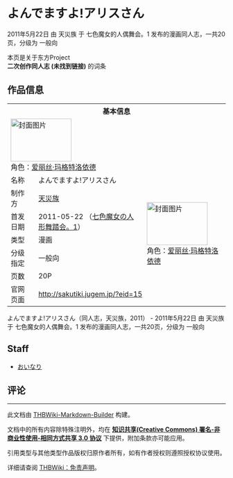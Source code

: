 # よんでますよ!アリスさん

<!-- source html: G:\repos\THBWiki-Markdown-Builder\THBWikiMarkdown\Temp\main\5\52\ns0%3A%E3%82%88%E3%82%93%E3%81%A7%E3%81%BE%E3%81%99%E3%82%88%21%E3%82%A2%E3%83%AA%E3%82%B9%E3%81%95%E3%82%93.html -->

2011年5月22日 由 天災族 于 七色魔女的人偶舞会。1 发布的漫画同人志，一共20页，分级为 一般向

本页是关于东方Project  
 **二次创作同人志 (未找到链接)** 的词条
## 作品信息

<table><tbody><tr><th colspan="3">基本信息</th></tr><tr><td class="cover-artwork-mobile" colspan="2"><a href="./文件-よんでますよ!アリスさん封面.jpg.md" class="image" title="封面图片"><img alt="封面图片" src="https://upload.thwiki.cc/thumb/3/3a/%E3%82%88%E3%82%93%E3%81%A7%E3%81%BE%E3%81%99%E3%82%88%21%E3%82%A2%E3%83%AA%E3%82%B9%E3%81%95%E3%82%93%E5%B0%81%E9%9D%A2.jpg/140px-%E3%82%88%E3%82%93%E3%81%A7%E3%81%BE%E3%81%99%E3%82%88%21%E3%82%A2%E3%83%AA%E3%82%B9%E3%81%95%E3%82%93%E5%B0%81%E9%9D%A2.jpg" decoding="async" loading="lazy" width="140" height="99" srcset="https://upload.thwiki.cc/thumb/3/3a/%E3%82%88%E3%82%93%E3%81%A7%E3%81%BE%E3%81%99%E3%82%88%21%E3%82%A2%E3%83%AA%E3%82%B9%E3%81%95%E3%82%93%E5%B0%81%E9%9D%A2.jpg/210px-%E3%82%88%E3%82%93%E3%81%A7%E3%81%BE%E3%81%99%E3%82%88%21%E3%82%A2%E3%83%AA%E3%82%B9%E3%81%95%E3%82%93%E5%B0%81%E9%9D%A2.jpg 1.5x, https://upload.thwiki.cc/thumb/3/3a/%E3%82%88%E3%82%93%E3%81%A7%E3%81%BE%E3%81%99%E3%82%88%21%E3%82%A2%E3%83%AA%E3%82%B9%E3%81%95%E3%82%93%E5%B0%81%E9%9D%A2.jpg/280px-%E3%82%88%E3%82%93%E3%81%A7%E3%81%BE%E3%81%99%E3%82%88%21%E3%82%A2%E3%83%AA%E3%82%B9%E3%81%95%E3%82%93%E5%B0%81%E9%9D%A2.jpg 2x" data-file-width="500" data-file-height="354"></a><div class="cover-char">角色：<a href="./爱丽丝·玛格特洛依德.md" title="爱丽丝·玛格特洛依德">爱丽丝·玛格特洛依德</a></div></td>
</tr><tr><td class="label">名称</td><td colspan="2"> よんでますよ!アリスさん </td></tr><tr><td class="label">制作方</td><td><a href="./天災族.md" title="天災族">天災族</a></td><td class="cover-artwork" rowspan="5" style="min-width:140px;"><a href="./文件-よんでますよ!アリスさん封面.jpg.md" class="image" title="封面图片"><img alt="封面图片" src="https://upload.thwiki.cc/thumb/3/3a/%E3%82%88%E3%82%93%E3%81%A7%E3%81%BE%E3%81%99%E3%82%88%21%E3%82%A2%E3%83%AA%E3%82%B9%E3%81%95%E3%82%93%E5%B0%81%E9%9D%A2.jpg/140px-%E3%82%88%E3%82%93%E3%81%A7%E3%81%BE%E3%81%99%E3%82%88%21%E3%82%A2%E3%83%AA%E3%82%B9%E3%81%95%E3%82%93%E5%B0%81%E9%9D%A2.jpg" decoding="async" loading="lazy" width="140" height="99" srcset="https://upload.thwiki.cc/thumb/3/3a/%E3%82%88%E3%82%93%E3%81%A7%E3%81%BE%E3%81%99%E3%82%88%21%E3%82%A2%E3%83%AA%E3%82%B9%E3%81%95%E3%82%93%E5%B0%81%E9%9D%A2.jpg/210px-%E3%82%88%E3%82%93%E3%81%A7%E3%81%BE%E3%81%99%E3%82%88%21%E3%82%A2%E3%83%AA%E3%82%B9%E3%81%95%E3%82%93%E5%B0%81%E9%9D%A2.jpg 1.5x, https://upload.thwiki.cc/thumb/3/3a/%E3%82%88%E3%82%93%E3%81%A7%E3%81%BE%E3%81%99%E3%82%88%21%E3%82%A2%E3%83%AA%E3%82%B9%E3%81%95%E3%82%93%E5%B0%81%E9%9D%A2.jpg/280px-%E3%82%88%E3%82%93%E3%81%A7%E3%81%BE%E3%81%99%E3%82%88%21%E3%82%A2%E3%83%AA%E3%82%B9%E3%81%95%E3%82%93%E5%B0%81%E9%9D%A2.jpg 2x" data-file-width="500" data-file-height="354"></a><div class="cover-char">角色：<a href="./爱丽丝·玛格特洛依德.md" title="爱丽丝·玛格特洛依德">爱丽丝·玛格特洛依德</a></div></td>
</tr><tr><td class="label">首发日期</td><td>2011-05-22&#160;（<a href="/展会作品列表?e=%E4%B8%83%E8%89%B2%E9%AD%94%E5%A5%B3%E7%9A%84%E4%BA%BA%E5%81%B6%E8%88%9E%E4%BC%9A%E3%80%82%231">七色魔女の人形舞踏会。1</a>）</td></tr><tr><td class="label">类型</td><td>漫画</td></tr><tr><td class="label">分级指定</td><td>一般向</td></tr><tr><td class="label">页数</td><td>20P</td></tr>
<tr><td class="label">官网页面</td><td colspan="2"><a rel="nofollow" class="external free" href="http://sakutiki.jugem.jp/?eid=15">http://sakutiki.jugem.jp/?eid=15</a></td></tr></tbody></table>

よんでますよ!アリスさん（同人志，天災族，2011） - 2011年5月22日 由 天災族 于 七色魔女的人偶舞会。1 发布的漫画同人志，一共20页，分级为 一般向
## Staff
- [おいなり](./おいなり.md)

## 评论




---

此文档由 [THBWiki-Markdown-Builder](https://github.com/Delsin-Yu/THBWiki-Markdown-Builder) 构建。

文档中的所有内容除特殊注明外，均在 [**知识共享(Creative Commons) 署名-非商业性使用-相同方式共享 3.0 协议**](https://creativecommons.org/licenses/by-sa/3.0/deed.zh-hans) 下提供，附加条款亦可能应用。

引用类型与其他类型作品版权归原作者所有，如有作者授权则遵照授权协议使用。

详细请查阅 [THBWiki：免责声明](https://thbwiki.cc/THBWiki:%E5%85%8D%E8%B4%A3%E5%A3%B0%E6%98%8E)。


